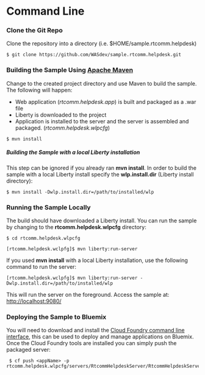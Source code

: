 # Command Line
### Clone the Git Repo
Clone the repository into a directory (i.e. $HOME/sample.rtcomm.helpdesk)

```
$ git clone https://github.com/WASdev/sample.rtcomm.helpdesk.git
```

### Building the Sample Using [Apache Maven](https://maven.apache.org/)
Change to the created project directory and use Maven to build the sample. The following will happen:
- Web application (_rtcomm.helpdesk.app_) is built and packaged as a .war file
- Liberty is downloaded to the project
- Application is installed to the server and the server is assembled and packaged. (_rtcomm.helpdesk.wlpcfg_)

```
$ mvn install
```

##### Building the Sample with a local Liberty installation
This step can be ignored if you already ran __mvn install__. In order to build the sample with a local Liberty install specify the **wlp.install.dir** (Liberty install directory):

```
$ mvn install -Dwlp.install.dir=/path/to/installed/wlp
```

### Running the Sample Locally
The build should have downloaded a Liberty install. You can run the sample by changing to the __rtcomm.helpdesk.wlpcfg__ directory:

```
$ cd rtcomm.helpdesk.wlpcfg
```

```
[rtcomm.helpdesk.wclpfg]$ mvn liberty:run-server
```
If you used **mvn install** with a local Liberty installation, use the following command to run the server:

```
[rtcomm.helpdesk.wclpfg]$ mvn liberty:run-server -Dwlp.install.dir=/path/to/installed/wlp
```

 This will run the server on the foreground. Access the sample at: [http://localhost:9080/](http://localhost:9080/)

### Deploying the Sample to Bluemix
You will need to download and install the [Cloud Foundry command line interface](https://www.ng.bluemix.net/docs/starters/install_cli.html), this can be used to deploy and manage applications on Bluemix. Once the Cloud Foundry tools are installed you can simply push the packaged server:

```
 $ cf push <appName> -p rtcomm.helpdesk.wlpcfg/servers/RtcommHelpdeskServer/RtcommHelpdeskServer.zip
```
